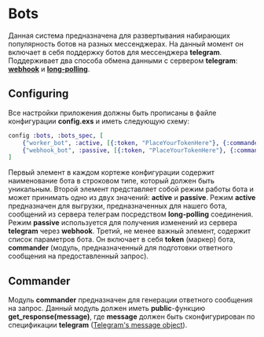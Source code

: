 # Bots
Данная система предназначена для развертывания набирающих популярность ботов на разных мессенджерах.
На данный момент он включает в себя поддержку ботов для мессенджера <b>telegram</b>.
Поддерживает два способа обмена данными с сервером <b>telegram</b>: <a href="https://core.telegram.org/bots/api#setwebhook"><b>webhook</b></a> и <a href="https://core.telegram.org/bots/api#getupdates"><b>long-polling</b></a>.

<h2>Configuring</h2>
Все настройки приложения должны быть прописаны в файле конфигурации <b>config.exs</b> и иметь следующую схему:

```elixir
config :bots, :bots_spec, [
	{"worker_bot", :active, [{:token, "PlaceYourTokenHere"}, {:commander, Bots.Telegram.Commander}]},
	{"webhook_bot", :passive, [{:token, "PlaceYourTokenHere"}, {:commander, Bots.Telegram.Commander}]}
]
```
Первый элемент в каждом кортеже конфигурации содержит наименование бота в строковом типе, который должен быть уникальным.
Второй элемент представляет собой режим работы бота и может принимать одно из двух значений: <b>active</b> и <b>passive</b>.
Режим <b>active</b> предназначен для выгрузки, предназначенных для нашего бота, сообщений из сервера телеграм посредством <b>long-polling</b> соединения.
Режим <b>passive</b> используется для получения изменений из сервера <b>telegram</b> через <b>webhook</b>.
Третий, не менее важный элемент, содержит список параметров бота. Он включает в себя <b>token</b> (маркер) бота, <b>commander</b> (модуль, предназначенный для подготовки ответного сообщения на предоставленный запрос).

<h2>Commander</h2>
Модуль <b>commander</b> предназначен для генерации ответного сообщения на запрос.
Данный модуль должен иметь <b>public</b>-функцию <b>get_response(message)</b>, где <b>message</b> должен быть сконфигурирован по спецификации <b>telegram</b> (<a href="https://core.telegram.org/bots/api#message" target="_blank">Telegram's message object</a>).